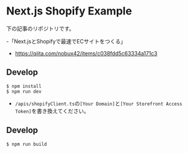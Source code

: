 # Next.js Shopify Example
下の記事のリポジトリです。

-「Next.jsとShopifyで最速でECサイトをつくる」
  - https://qiita.com/nobux42/items/c038fdd5c63334a171c3


## Develop
```
$ npm install
$ npm run dev
```

- `/apis/shopifyClient.ts`の`[Your Domain]`と`[Your Storefront Access Token]`を書き換えてください。

## Develop
```
$ npm run build
```
